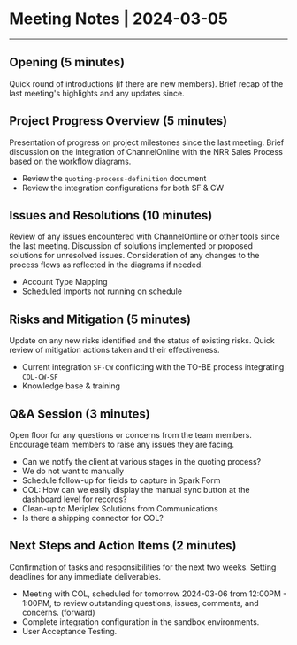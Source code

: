 # Meeting Notes | 2024-03-05
---
## Opening (5 minutes)
Quick round of introductions (if there are new members).
Brief recap of the last meeting's highlights and any updates since.
## Project Progress Overview (5 minutes)
Presentation of progress on project milestones since the last meeting.
Brief discussion on the integration of ChannelOnline with the NRR Sales Process based on the workflow diagrams.

- Review the `quoting-process-definition` document
- Review the integration configurations for both SF & CW
## Issues and Resolutions (10 minutes)
Review of any issues encountered with ChannelOnline or other tools since the last meeting.
Discussion of solutions implemented or proposed solutions for unresolved issues.
Consideration of any changes to the process flows as reflected in the diagrams if needed.

- Account Type Mapping
- Scheduled Imports not running on schedule
## Risks and Mitigation (5 minutes)
Update on any new risks identified and the status of existing risks.
Quick review of mitigation actions taken and their effectiveness.

- Current integration `SF-CW` conflicting with the TO-BE process integrating `COL-CW-SF`
- Knowledge base & training
## Q&A Session (3 minutes)
Open floor for any questions or concerns from the team members.
Encourage team members to raise any issues they are facing.

- Can we notify the client at various stages in the quoting process?
- We do not want to manually
- Schedule follow-up for fields to capture in Spark Form
- COL: How can we easily display the manual sync button at the dashboard level for records?
- Clean-up to Meriplex Solutions from Communications
- Is there a shipping connector for COL?
## Next Steps and Action Items (2 minutes)
Confirmation of tasks and responsibilities for the next two weeks.
Setting deadlines for any immediate deliverables.

- Meeting with COL, scheduled for tomorrow 2024-03-06 from 12:00PM - 1:00PM, to review outstanding questions, issues, comments, and concerns. (forward)
- Complete integration configuration in the sandbox environments.
- User Acceptance Testing.